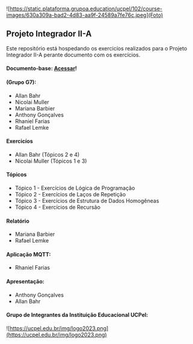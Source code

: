 ![https://static.plataforma.grupoa.education/ucpel/102/course-images/630a309a-bad2-4d83-aa9f-24589a7fe76c.jpeg](Foto)
## Projeto Integrador II-A
Este repositório está hospedando os exercicíos realizados para o Projeto Integrador II-A perante documento com os exercícios.

#### Documento-base: [Acessar](https://github.com/rhanielfarias/projeto-integrador-IIA-MQTT)!

#### (Grupo G7):
* Allan Bahr
* Nicolai Muller
* Mariana Barbier
* Anthony Gonçalves
* Rhaniel Farias
* Rafael Lemke

#### Exercicíos
* Allan Bahr (Tópicos 2 e 4)
* Nicolai Muller (Tópicos 1 e 3)

#### Tópicos
* Tópico 1 - Exercícios de Lógica de Programação
* Tópico 2 - Exercícios de Laços de Repetição
* Tópico 3 - Exercícios de Estrutura de Dados Homogêneas
* Tópico 4 - Exercícios de Recursão

#### Relatório
* Mariana Barbier
* Rafael Lemke

#### Aplicação MQTT:
* Rhaniel Farias
  
#### Apresentação:
* Anthony Gonçalves
* Allan Bahr

#### Grupo de Integrantes da Instituição Educacional UCPel:
![https://ucpel.edu.br/img/logo2023.png](https://ucpel.edu.br/img/logo2023.png)